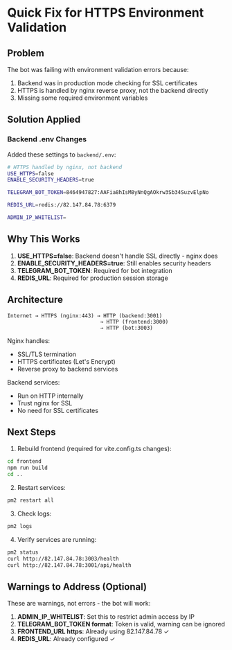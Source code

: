 # Quick Fix for HTTPS Environment Validation

## Problem
The bot was failing with environment validation errors because:
1. Backend was in production mode checking for SSL certificates
2. HTTPS is handled by nginx reverse proxy, not the backend directly
3. Missing some required environment variables

## Solution Applied

### Backend .env Changes
Added these settings to `backend/.env`:

```bash
# HTTPS handled by nginx, not backend
USE_HTTPS=false
ENABLE_SECURITY_HEADERS=true

TELEGRAM_BOT_TOKEN=8464947827:AAFia8hIsM8yNnQgAOkrw3Sb34SuzvElpNo

REDIS_URL=redis://82.147.84.78:6379

ADMIN_IP_WHITELIST=
```

## Why This Works

1. **USE_HTTPS=false**: Backend doesn't handle SSL directly - nginx does
2. **ENABLE_SECURITY_HEADERS=true**: Still enables security headers
3. **TELEGRAM_BOT_TOKEN**: Required for bot integration
4. **REDIS_URL**: Required for production session storage

## Architecture

```
Internet → HTTPS (nginx:443) → HTTP (backend:3001)
                              → HTTP (frontend:3000)
                              → HTTP (bot:3003)
```

Nginx handles:
- SSL/TLS termination
- HTTPS certificates (Let's Encrypt)
- Reverse proxy to backend services

Backend services:
- Run on HTTP internally
- Trust nginx for SSL
- No need for SSL certificates

## Next Steps

1. Rebuild frontend (required for vite.config.ts changes):
```bash
cd frontend
npm run build
cd ..
```

2. Restart services:
```bash
pm2 restart all
```

3. Check logs:
```bash
pm2 logs
```

4. Verify services are running:
```bash
pm2 status
curl http://82.147.84.78:3003/health
curl http://82.147.84.78:3001/api/health
```

## Warnings to Address (Optional)

These are warnings, not errors - the bot will work:

1. **ADMIN_IP_WHITELIST**: Set this to restrict admin access by IP
2. **TELEGRAM_BOT_TOKEN format**: Token is valid, warning can be ignored
3. **FRONTEND_URL https**: Already using 82.147.84.78 ✓
4. **REDIS_URL**: Already configured ✓
